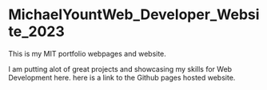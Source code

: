 # MichaelYountWeb_Developer_Website_2023
This is my MIT portfolio webpages and website.

I am putting alot of great projects and showcasing my skills for Web Development here. here is a link to the Github pages hosted website.
